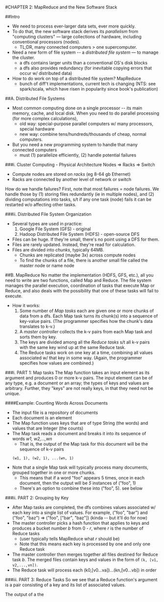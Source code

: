 #CHAPTER 2: MapReduce and the New Software Stack

##Intro
* We need to process ever-larger data sets, ever more quickly.
* To do that, the new software stack derives its *parallelism* from "computing clusters" — large collections of hardware, including conventional processors (nodes).
  - TL;DR, many connected computers > one supercomputer.
* Need a new form of file system -- a *distributed file system* — to manage the cluster.
  - a dfs contains larger units than a conventional OS's disk blocks
  - a dfs also provides redundancy (for inevitable copying errors that occur w/ distributed data)
* How to do work on top of a distributed file system? MapReduce
  - bunch of diff't implementations, current tech is changing (NTS: see spark/scala, which have risen in popularity since book's publication)

##A. Distributed File Systems
* Most common computing done on a single processor -- its main memory, cache, and local disk. When you need to do parallel processing (for more complex calculations),
  - old way: special-purpose parallel computers w/ many processors, special hardware
  - new way: combine tens/hundreds/thousands of cheap, normal computers.
* But you need a new programming system to handle that many connected computers
  - must (1) parallelize efficiently, (2) handle potential failures

###i. Cluster Computing - Physical Architecture
Nodes => Racks => Switch
* Compute nodes are stored on *racks* (eg 8-64 gb Ethernet)
* Racks are connected by another level of network or switch

How do we handle failures? First, note that most failures = node failures. We handle those by (1) storing files redundantly (ie in multiple nodes), and (2) dividing computations into tasks, s/t if any one task (node) fails it can be restarted w/o affecting other tasks.

###ii. Distributed File System Organization
* Several types are used in practice:
  1. Google File System (GFS) - original
  2. Hadoop Distributed File System (HDFS) - open-source DFS
* Files can be huge. If they're small, there's no point using a DFS for them.
* Files are rarely updated. Instead, they're read for calculation.
* Files are divided into *chunks*, typically 64MB.
  - Chunks are replicated (maybe 3x) across compute nodes
  - To find the chunks of a file, there is another small file called the master node or name node

##B. MapReduce
No matter the implementation (HDFS, GFS, etc.), all you need to write are two functions, called Map and Reduce. The file system manages the parallel execution, coordination of tasks that execute Map or Reduce, and also deals with the possibility that one of these tasks will fail to execute.
* How it works:
  1. Some number of *Map tasks* each are given one or more chunks of data from a dfs. Each Map task turns its chunk(s) into a sequence of key-value pairs. (The programmer specifies how the chunk's data translates to k-v.)
  2. A *master controller* collects the k-v pairs from each Map task and sorts them by key.
  3. The keys are divided among all the *Reduce tasks* s/t all k-v pairs with the same key wind up at the same Reduce task.
  4. The Reduce tasks work on one key at a time, combining all values associated w/ that key in some way. (Again, the programmer specifies how values are combined.)

###i. PART 1: Map tasks
The Map function takes an input element as its argument and produces 0 or more k-v pairs. The input element can be of any type, e.g. a document or an array; the types of keys and values are arbitrary. Further, they "keys" are not really keys, in that they need not be unique.

####Example: Counting Words Across Documents
* The input file is a repository of documents
* Each document is an element
* The Map function uses keys that are of type String (the words) and values that are Integer (the counts)
* The Map task reads a document and breaks it into its sequence of words *w1, w2,...,wn*
  - That is, the output of the Map task for this document will be the sequence of k-v pairs
  ```
  (w1, 1), (w2, 1), ...(wn, 1)
  ```
* Note that a single Map task will typically process many documents, grouped together in one or more chunks.
  - This means that if a word "foo" appears 5 times, once in each document, then the output will be *5* instances of ("foo", 1)
  - There's an option to combine these into ("foo", 5). see below

###ii. PART 2: Grouping by Key
* After Map tasks are completed, the dfs combines values associated w/ each key into a single list of values. For example, ("foo", "bar") and ("foo", "baz") => ("foo", ["bar", "baz"]) (kinda -- but it'll do for now)
* The master controller picks a hash function that applies to keys and produces a bucket number *b* from 0 - *r*, where *r* is the number of Reduce tasks
  - (user typically tells MapReduce what *r* should be)
  - Note that this means each key is processed by one and only one Reduce task
* The master controller then merges together all files destined for Reduce task *b*. The merged files contain keys and values in the form of `(k, [v1, v2,...,vn])`.
* The Reduce task will process each (k0,[v0...va])...(kn,[v0...vb]) in order

###iii. PART 3: Reduce Tasks
So we see that a Reduce function's argument is a pair consisting of a key and its list of associated values.

The output of a the
